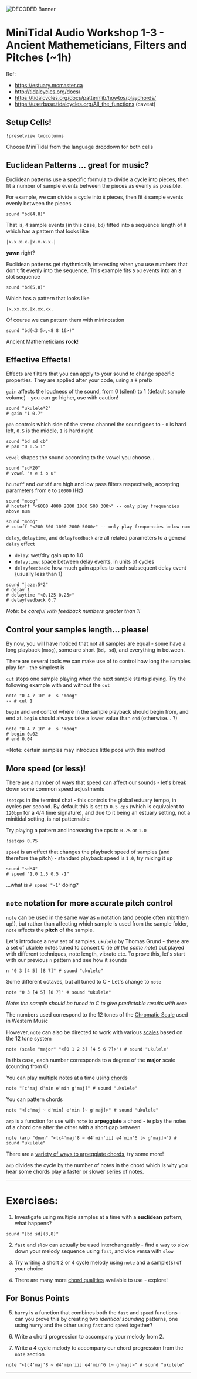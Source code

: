 ![DECODED Banner](images/banner_minitidal.png)

# MiniTidal Audio Workshop 1-3 - Ancient Mathemeticians, Filters and Pitches (~1h)

Ref:
 - https://estuary.mcmaster.ca
 - http://tidalcycles.org/docs/
 - https://tidalcycles.org/docs/patternlib/howtos/playchords/
 - https://userbase.tidalcycles.org/All_the_functions (caveat)

## Setup Cells!

```
!presetview twocolumns
```

Choose MiniTidal from the language dropdown for both cells

## Euclidean Patterns ... great for music?

Euclidean patterns use a specific formula to divide a cycle into pieces, then fit a number of sample events between the pieces as evenly as possible.

For example, we can divide a cycle into `8` pieces, then fit `4` sample events evenly between the pieces
```
sound "bd(4,8)"
```

That is, `4` sample events (in this case, `bd`) fitted into a sequence length of `8` which has a pattern that looks like
```
|x.x.x.x.|x.x.x.x.|
```
**yawn** right?

Euclidean patterns get rhythmically interesting when you use numbers that don't fit evenly into the sequence. This example fits `5` `bd` events into an `8` slot sequence
```
sound "bd(5,8)"
```
Which has a pattern that looks like
```
|x.xx.xx.|x.xx.xx.
```
Of course we can pattern them with mininotation
```
sound "bd(<3 5>,<8 8 16>)"
```

Ancient Mathemeticians **rock**!

## Effective Effects!

Effects are filters that you can apply to your sound to change specific properties. They are applied after your code, using a `#` prefix

`gain` affects the loudness of the sound, from 0 (silent) to 1 (default sample volume) - you can go higher, use with caution!

```
sound "ukulele*2"
# gain "1 0.7"
```

`pan` controls which side of the stereo channel the sound goes to - `0` is hard left, `0.5` is the middle, `1` is hard right

```
sound "bd sd cb"
# pan "0 0.5 1"
```

`vowel` shapes the sound according to the vowel you choose...

```
sound "sd*20"
# vowel "a e i o u"
```

`hcutoff` and `cutoff` are high and low pass filters respectively, accepting parameters from `0` to `20000` (Hz)

```
sound "moog"
# hcutoff "<6000 4000 2000 1000 500 300>" -- only play frequencies above num
```
```
sound "moog"
# cutoff "<200 500 1000 2000 5000>" -- only play frequencies below num
```

`delay`, `delaytime`, and `delayfeedback` are all related parameters to a general `delay` effect

 - `delay`: wet/dry gain up to 1.0
 - `delaytime`: space between delay events, in units of cycles
 - `delayfeedback`: how much gain applies to each subsequent delay event (usually less than 1)

```
sound "jazz:5*2"
# delay 1
# delaytime "<0.125 0.25>"
# delayfeedback 0.7
```

 *Note: be careful with feedback numbers greater than 1!*

## Control your samples length... please!

By now, you will have noticed that not all samples are equal - some have a long playback (`moog`), some are short (`bd, sd`), and everything in between.

There are several tools we can make use of to control how long the samples play for - the simplest is

`cut` stops one sample playing when the next sample starts playing. Try the following example with and without the `cut`
```
note "0 4 7 10" #  s "moog"
-- # cut 1
```

`begin` and `end` control where in the sample playback should begin from, and end at. `begin` should always take a lower value than `end` (otherwise... ?)
```
note "0 4 7 10" #  s "moog"
# begin 0.02
# end 0.04
```

  *Note: certain samples may introduce little pops with this method

## More speed (or less)!

There are a number of ways that speed can affect our sounds - let's break down some common speed adjustments

`!setcps` in the terminal chat - this controls the global estuary tempo, in cycles per second. By default this is set to `0.5 cps` (which is equivalent to `120bpm` for a 4/4 time signature), and due to it being an estuary setting, not a minitidal setting, is not patternable

Try playing a pattern and increasing the cps to `0.75` or `1.0` 
```
!setcps 0.75
```

`speed` is an effect that changes the playback speed of samples (and therefore the pitch) - standard playback speed is `1.0`, try mixing it up

```
sound "sd*4"
# speed "1.0 1.5 0.5 -1"
```
...what is `# speed "-1"` doing?

## `note` notation for more accurate pitch control

`note` can be used in the same way as `n` notation (and people often mix them up!), but rather than affecting which sample is used from the sample folder, `note` affects the **pitch** of the sample.

Let's introduce a new set of samples, `ukulele` by Thomas Grund - these are a set of ukulele notes tuned to concert C (ie *all the same note*) but played with different techniques, note length, vibrato etc. To prove this, let's start with our previous `n` pattern and see how it sounds

```
n "0 3 [4 5] [8 7]" # sound "ukulele"
```

Some different octaves, but all tuned to C - Let's change to `note`

```
note "0 3 [4 5] [8 7]" # sound "ukulele"
```

*Note: the sample should be tuned to C to give predictable results with `note`*

The numbers used correspond to the 12 tones of the [Chromatic Scale](https://en.wikipedia.org/wiki/Chromatic_scale) used in Western Music 

However, `note` can also be directed to work with various [scales](https://tidalcycles.org/docs/patternlib/tour/harmony_melody/#scalelist) based on the 12 tone system

```
note (scale "major" "<[0 1 2 3] [4 5 6 7]>") # sound "ukulele"
```

In this case, each number corresponds to a degree of the **major** scale (counting from 0)

You can play multiple notes at a time using [chords](https://tidalcycles.org/docs/patternlib/howtos/playchords/)

```
note "[c'maj d'min e'min g'maj]" # sound "ukulele"
```

You can pattern chords

```
note "<[c'maj ~ d'min] e'min [~ g'maj]>" # sound "ukulele"
```

`arp` is a function for use with `note` to **arpeggiate** a chord - ie play the notes of a chord one after the other with a short gap between

```
note (arp "down" "<[c4'maj'8 ~ d4'min'ii] e4'min'6 [~ g'maj]>") # sound "ukulele"
```

There are a [variety of ways to arpeggiate chords](https://tidalcycles.org/docs/reference/harmony_melody/#arp), try some more!

`arp` divides the cycle by the number of notes in the chord which is why you hear some chords play a faster or slower series of notes.

---

# Exercises:

1. Investigate using multiple samples at a time with a **euclidean** pattern, what happens?
```
sound "[bd sd](3,8)"
```

2. `fast` and `slow` can actually be used interchangeably - find a way to slow down your melody sequence using `fast`, and vice versa with `slow`

3. Try writing a short 2 or 4 cycle melody using `note` and a sample(s) of your choice

4. There are many more [chord qualities](https://tidalcycles.org/docs/patternlib/howtos/playchords/) available to use - explore!

## For Bonus Points

5. `hurry` is a function that combines both the `fast` and `speed` functions - can you prove this by creating two *identical sounding* patterns, one using `hurry` and the other using `fast` and `speed` together?

6. Write a chord progression to accompany your melody from 2.

7. Write a 4 cycle melody to accompany our chord progression from the `note` section
```
note "<[c4'maj'8 ~ d4'min'ii] e4'min'6 [~ g'maj]>" # sound "ukulele"
```

---
